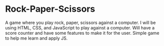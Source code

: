 # Rock-Paper-Scissors
A game where you play rock, paper, scissors against a computer.
I will be using HTML, CSS, and JavaScript to play against a computer. 
Will have a score counter and have some features to make it for the user.
Simple game to help me learn and apply JS.

